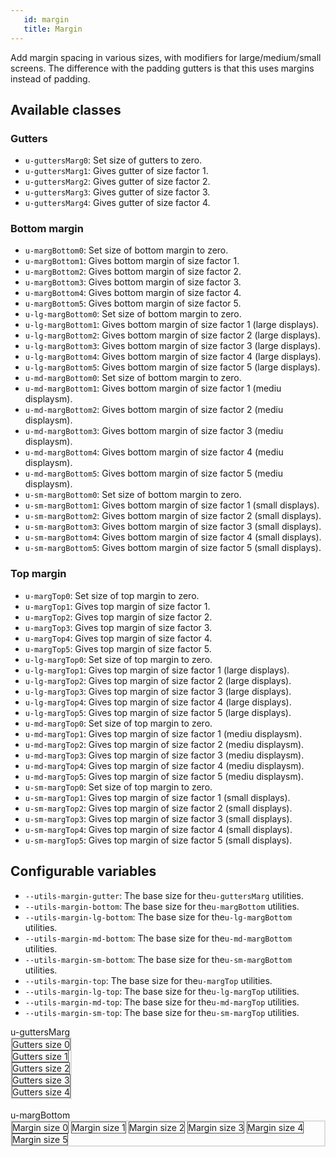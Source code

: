 ```yaml
---
   id: margin
   title: Margin
---
```


Add margin spacing in various sizes, with modifiers for large/medium/small screens. The 
difference with the padding gutters is that this uses margins instead of padding.



## Available classes

### Gutters
* `u-guttersMarg0`: Set size of gutters to zero.
* `u-guttersMarg1`: Gives gutter of size factor 1.
* `u-guttersMarg2`: Gives gutter of size factor 2.
* `u-guttersMarg3`: Gives gutter of size factor 3.
* `u-guttersMarg4`: Gives gutter of size factor 4.

### Bottom margin
* `u-margBottom0`: Set size of bottom margin to zero.
* `u-margBottom1`: Gives bottom margin of size factor 1.
* `u-margBottom2`: Gives bottom margin of size factor 2.
* `u-margBottom3`: Gives bottom margin of size factor 3.
* `u-margBottom4`: Gives bottom margin of size factor 4.
* `u-margBottom5`: Gives bottom margin of size factor 5.
* `u-lg-margBottom0`: Set size of bottom margin to zero.
* `u-lg-margBottom1`: Gives bottom margin of size factor 1 (large displays).
* `u-lg-margBottom2`: Gives bottom margin of size factor 2 (large displays).
* `u-lg-margBottom3`: Gives bottom margin of size factor 3 (large displays).
* `u-lg-margBottom4`: Gives bottom margin of size factor 4 (large displays).
* `u-lg-margBottom5`: Gives bottom margin of size factor 5 (large displays).
* `u-md-margBottom0`: Set size of bottom margin to zero.
* `u-md-margBottom1`: Gives bottom margin of size factor 1 (mediu displaysm).
* `u-md-margBottom2`: Gives bottom margin of size factor 2 (mediu displaysm).
* `u-md-margBottom3`: Gives bottom margin of size factor 3 (mediu displaysm).
* `u-md-margBottom4`: Gives bottom margin of size factor 4 (mediu displaysm).
* `u-md-margBottom5`: Gives bottom margin of size factor 5 (mediu displaysm).
* `u-sm-margBottom0`: Set size of bottom margin to zero.
* `u-sm-margBottom1`: Gives bottom margin of size factor 1 (small displays).
* `u-sm-margBottom2`: Gives bottom margin of size factor 2 (small displays).
* `u-sm-margBottom3`: Gives bottom margin of size factor 3 (small displays).
* `u-sm-margBottom4`: Gives bottom margin of size factor 4 (small displays).
* `u-sm-margBottom5`: Gives bottom margin of size factor 5 (small displays).

### Top margin
* `u-margTop0`: Set size of top margin to zero.
* `u-margTop1`: Gives top margin of size factor 1.
* `u-margTop2`: Gives top margin of size factor 2.
* `u-margTop3`: Gives top margin of size factor 3.
* `u-margTop4`: Gives top margin of size factor 4.
* `u-margTop5`: Gives top margin of size factor 5.
* `u-lg-margTop0`: Set size of top margin to zero.
* `u-lg-margTop1`: Gives top margin of size factor 1 (large displays).
* `u-lg-margTop2`: Gives top margin of size factor 2 (large displays).
* `u-lg-margTop3`: Gives top margin of size factor 3 (large displays).
* `u-lg-margTop4`: Gives top margin of size factor 4 (large displays).
* `u-lg-margTop5`: Gives top margin of size factor 5 (large displays).
* `u-md-margTop0`: Set size of top margin to zero.
* `u-md-margTop1`: Gives top margin of size factor 1 (mediu displaysm).
* `u-md-margTop2`: Gives top margin of size factor 2 (mediu displaysm).
* `u-md-margTop3`: Gives top margin of size factor 3 (mediu displaysm).
* `u-md-margTop4`: Gives top margin of size factor 4 (mediu displaysm).
* `u-md-margTop5`: Gives top margin of size factor 5 (mediu displaysm).
* `u-sm-margTop0`: Set size of top margin to zero.
* `u-sm-margTop1`: Gives top margin of size factor 1 (small displays).
* `u-sm-margTop2`: Gives top margin of size factor 2 (small displays).
* `u-sm-margTop3`: Gives top margin of size factor 3 (small displays).
* `u-sm-margTop4`: Gives top margin of size factor 4 (small displays).
* `u-sm-margTop5`: Gives top margin of size factor 5 (small displays).

## Configurable variables
* `--utils-margin-gutter`: The base size for the`u-guttersMarg` utilities.
* `--utils-margin-bottom`: The base size for the`u-margBottom` utilities.
* `--utils-margin-lg-bottom`: The base size for the`u-lg-margBottom` utilities.
* `--utils-margin-md-bottom`: The base size for the`u-md-margBottom` utilities.
* `--utils-margin-sm-bottom`: The base size for the`u-sm-margBottom` utilities.
* `--utils-margin-top`: The base size for the`u-margTop` utilities.
* `--utils-margin-lg-top`: The base size for the`u-lg-margTop` utilities.
* `--utils-margin-md-top`: The base size for the`u-md-margTop` utilities.
* `--utils-margin-sm-top`: The base size for the`u-sm-margTop` utilities.

<style>
.example-parent{
    border: 2px #ddd solid;
    display: inline-block;
}
.example-parent > span{
    border: 1px #555 solid;
    display: inline-block;
    vertical-align: bottom;
</style>

<div class="code-sample code-sample--padded">
    u-guttersMarg
    <br>   
    <div class="example-parent">
        <span class="u-guttersMarg0"> Gutters size 0 </span>
        <br>
        <span class="u-guttersMarg1"> Gutters size 1 </span>
        <br>
        <span class="u-guttersMarg2"> Gutters size 2 </span>
        <br>
        <span class="u-guttersMarg3"> Gutters size 3 </span>
        <br>
        <span class="u-guttersMarg4"> Gutters size 4 </span>
    </div>
    <br>
    <br>
    u-margBottom
    <br>
    <div class="example-parent">
        <span class="u-margBottom0">Margin size 0 </span>
        <span class="u-margBottom1">Margin size 1 </span>
        <span class="u-margBottom2">Margin size 2 </span>
        <span class="u-margBottom3">Margin size 3 </span>
        <span class="u-margBottom4">Margin size 4 </span>
        <span class="u-margBottom5">Margin size 5 </span>
    </div>
</div>
